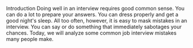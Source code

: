 Introduction
Doing well in an interview requires good common sense. You can do a lot to prepare your answers. You can dress properly and get a good night's sleep.
All too often, however, it is easy to mask mistakes in an interview. You can say or do something that immediately sabotages your chances. Today, we will analyze some common job interview mistakes many people make.

